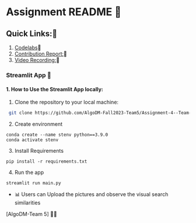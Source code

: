 # Assignment README 🚀

## Quick Links:🔎
1. [Codelabs](https://codelabs-preview.appspot.com/?file_id=1jzEAozrSR_Eq6OkHWqg8q86x8FLNeKQOo54mn6V42FE#)🔗
2. [Contribution Report:]()🔗
3. [Video Recording:]()🔗



### Streamlit App 🌟

#### 1. How to Use the Streamlit App locally:
1. Clone the repository to your local machine:


  ```bash
   git clone https://github.com/AlgoDM-Fall2023-Team5/Assignment-4--Team-5.git
   ```

2. Create environment
```
conda create --name stenv python==3.9.0
conda activate stenv
   ```

3. Install Requirements
```
pip install -r requirements.txt

   ```
   4. Run the app

  

   ```
   streamlit run main.py

   ```

- 📊 Users can Upload the pictures and observe the visual search similarities


[AlgoDM-Team 5] 🧑‍💻


